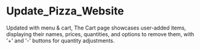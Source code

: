 # Update_Pizza_Website
Updated with menu &amp; cart, The Cart page showcases user-added items, displaying their names, prices, quantities, and options to remove them, with '+' and '-' buttons for quantity adjustments.

